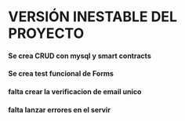 # VERSIÓN INESTABLE DEL PROYECTO
#### Se crea CRUD con mysql y smart contracts
#### Se crea test funcional de Forms
#### falta crear la verificacion de email unico
#### falta lanzar errores en el servir
